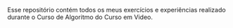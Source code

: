 Esse repositório contém todos os meus exercícios e experiências realizado durante o Curso de Algoritmo do Curso em Video.